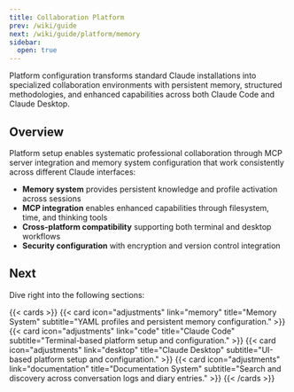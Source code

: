 ```yaml
---
title: Collaboration Platform
prev: /wiki/guide
next: /wiki/guide/platform/memory
sidebar:
  open: true
---
```


Platform configuration transforms standard Claude installations into specialized collaboration environments with persistent memory, structured methodologies, and enhanced capabilities across both Claude Code and Claude Desktop.

<!--more-->

## Overview

Platform setup enables systematic professional collaboration through MCP server integration and memory system configuration that work consistently across different Claude interfaces:

- **Memory system** provides persistent knowledge and profile activation across sessions
- **MCP integration** enables enhanced capabilities through filesystem, time, and thinking tools
- **Cross-platform compatibility** supporting both terminal and desktop workflows
- **Security configuration** with encryption and version control integration

## Next

Dive right into the following sections:

{{< cards >}}
  {{< card icon="adjustments" link="memory" title="Memory System" subtitle="YAML profiles and persistent memory configuration." >}}
  {{< card icon="adjustments" link="code" title="Claude Code" subtitle="Terminal-based platform setup and configuration." >}}
  {{< card icon="adjustments" link="desktop" title="Claude Desktop" subtitle="UI-based platform setup and configuration." >}}
  {{< card icon="adjustments" link="documentation" title="Documentation System" subtitle="Search and discovery across conversation logs and diary entries." >}}
{{< /cards >}}
